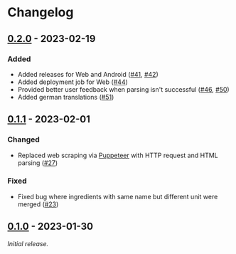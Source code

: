 # Changelog

## [0.2.0] - 2023-02-19

### Added

- Added releases for Web and Android ([#41](https://github.com/Slartibartfass2/ingredient_collector/pull/41), [#42](https://github.com/Slartibartfass2/ingredient_collector/pull/42))
- Added deployment job for Web ([#44](https://github.com/Slartibartfass2/ingredient_collector/pull/44))
- Provided better user feedback when parsing isn't successful ([#46](https://github.com/Slartibartfass2/ingredient_collector/pull/46), [#50](https://github.com/Slartibartfass2/ingredient_collector/pull/50))
- Added german translations ([#51](https://github.com/Slartibartfass2/ingredient_collector/pull/51))

## [0.1.1] - 2023-02-01

### Changed

- Replaced web scraping via [Puppeteer](https://pub.dev/packages/puppeteer) with HTTP request and HTML parsing ([#27](https://github.com/Slartibartfass2/ingredient_collector/pull/27))

### Fixed

- Fixed bug where ingredients with same name but different unit were merged ([#23](https://github.com/Slartibartfass2/ingredient_collector/pull/23))

## [0.1.0] - 2023-01-30

_Initial release._

[0.2.0]: https://github.com/Slartibartfass2/ingredient_collector/releases/tag/v0.2.0
[0.1.1]: https://github.com/Slartibartfass2/ingredient_collector/releases/tag/v0.1.1
[0.1.0]: https://github.com/Slartibartfass2/ingredient_collector/releases/tag/v0.1.0
